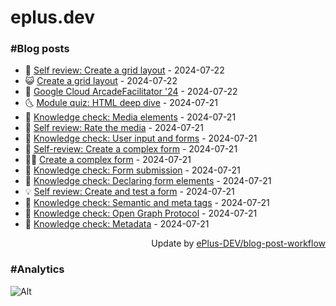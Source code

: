 # eplus.dev

### #Blog posts

<!-- BLOG-POST-LIST:START -->
 - 🧰 [Self review: Create a grid layout](https://eplus.dev/self-review-create-a-grid-layout) - 2024-07-22
 - 😺 [Create a grid layout](https://eplus.dev/create-a-grid-layout) - 2024-07-22
 - 🗽 [Google Cloud ArcadeFacilitator &#39;24](https://eplus.dev/google-cloud-arcade-facilitator-24) - 2024-07-22
 - 🌜 [Module quiz: HTML deep dive](https://eplus.dev/module-quiz-html-deep-dive) - 2024-07-21
 - 📝 [Knowledge check: Media elements](https://eplus.dev/knowledge-check-media-elements) - 2024-07-21
 - 🚀 [Self review: Rate the media](https://eplus.dev/self-review-rate-the-media) - 2024-07-21
 - 💼 [Knowledge check: User input and forms](https://eplus.dev/knowledge-check-user-input-and-forms) - 2024-07-21
 - 🦣 [Self-review: Create a complex form](https://eplus.dev/self-review-create-a-complex-form) - 2024-07-21
 - 👨‍🏫 [Create a complex form](https://eplus.dev/create-a-complex-form) - 2024-07-21
 - 🔭 [Knowledge check: Form submission](https://eplus.dev/knowledge-check-form-submission) - 2024-07-21
 - 🤡 [Knowledge check: Declaring form elements](https://eplus.dev/knowledge-check-declaring-form-elements) - 2024-07-21
 - 💡 [Self review: Create and test a form](https://eplus.dev/self-review-create-and-test-a-form) - 2024-07-21
 - 🦣 [Knowledge check: Semantic and meta tags](https://eplus.dev/knowledge-check-semantic-and-meta-tags) - 2024-07-21
 - 💪 [Knowledge check: Open Graph Protocol](https://eplus.dev/knowledge-check-open-graph-protocol) - 2024-07-21
 - 🤡 [Knowledge check: Metadata](https://eplus.dev/knowledge-check-metadata) - 2024-07-21<!-- BLOG-POST-LIST:END -->

<div align="right">
  Update by <a target="_blank"
    href="https://github.com/ePlus-DEV/blog-post-workflow">ePlus-DEV/blog-post-workflow</a>
</div>

### #Analytics
![Alt](https://repobeats.axiom.co/api/embed/9990f7cddfbad8d834990b10ccad05f81ac1096f.svg "Repobeats analytics image")
